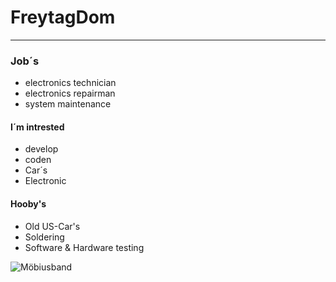 # FreytagDom

---
### Job´s
- electronics technician
- electronics repairman
- system maintenance

#### I´m intrested 
- develop
- coden
- Car´s
- Electronic

#### Hooby's
- Old US-Car's
- Soldering
- Software & Hardware testing

![Möbiusband](https://user-images.githubusercontent.com/109357762/180861640-8ed95afb-c98d-4d5a-9186-9e8cc59eafb0.png)
